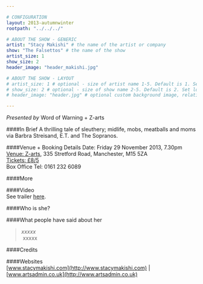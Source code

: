 ```yaml
---

# CONFIGURATION
layout: 2013-autumnwinter
rootpath: "../../../"

# ABOUT THE SHOW - GENERIC
artist: "Stacy Makishi" # the name of the artist or company
show: "The Falsettos" # the name of the show
artist_size: 1
show_size: 2
header_image: "header_makishi.jpg"

# ABOUT THE SHOW - LAYOUT
# artist_size: 1 # optional - size of artist name 1-5. Default is 1. Set longer names to lower values
# show_size: 2 # optional - size of show name 2-5. Default is 2. Set longer names to lower values
# header_image: "header.jpg" # optional custom background image, relative to current page

---
```

*Presented by* Word of Warning + Z-arts      

####In Brief
A thrilling tale of sleuthery; midlife, mobs, meatballs and moms via Barbra Streisand, E.T. and The Sopranos.    
        
####Venue + Booking Details
Date: Friday 29 November 2013, 7.30pm   
[Venue: Z-arts](http://www.z-arts.org/about-us/getting-here/), 335 Stretford Road, Manchester, M15 5ZA    
[Tickets: £8/5](http://www.z-arts.org/events/wow-november/)    
Box Office Tel: 0161 232 6089     
        
####More    

####Video    
See trailer [here](http://vimeo.com).    
    
####Who is she?    

####What people have said about her     
>*xxxxx*<br> xxxxx    
       
####Credits    
        
####Websites    
[www.stacymakishi.com](http://www.stacymakishi.com) | [www.artsadmin.co.uk](http://www.artsadmin.co.uk)